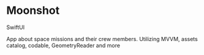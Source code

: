 # Moonshot

SwiftUI

App about space missions and their crew members.
Utilizing MVVM, assets catalog, codable, GeometryReader and more
